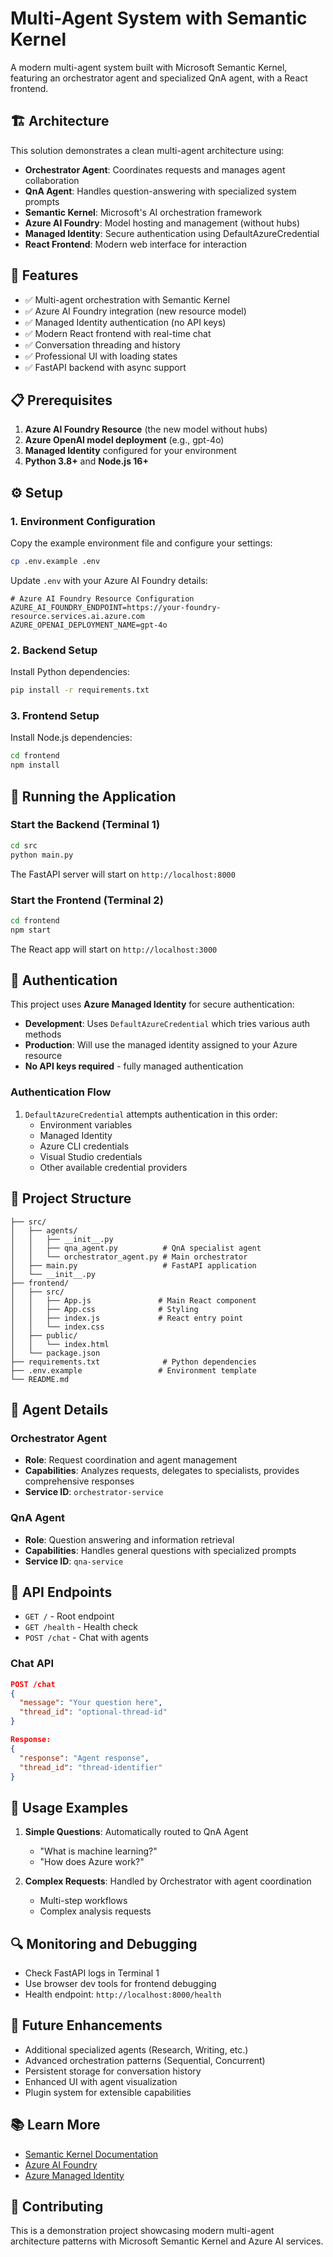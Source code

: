 # Multi-Agent System with Semantic Kernel

A modern multi-agent system built with Microsoft Semantic Kernel, featuring an orchestrator agent and specialized QnA agent, with a React frontend.

## 🏗️ Architecture

This solution demonstrates a clean multi-agent architecture using:

- **Orchestrator Agent**: Coordinates requests and manages agent collaboration
- **QnA Agent**: Handles question-answering with specialized system prompts
- **Semantic Kernel**: Microsoft's AI orchestration framework
- **Azure AI Foundry**: Model hosting and management (without hubs)
- **Managed Identity**: Secure authentication using DefaultAzureCredential
- **React Frontend**: Modern web interface for interaction

## 🚀 Features

- ✅ Multi-agent orchestration with Semantic Kernel
- ✅ Azure AI Foundry integration (new resource model)
- ✅ Managed Identity authentication (no API keys)
- ✅ Modern React frontend with real-time chat
- ✅ Conversation threading and history
- ✅ Professional UI with loading states
- ✅ FastAPI backend with async support

## 📋 Prerequisites

1. **Azure AI Foundry Resource** (the new model without hubs)
2. **Azure OpenAI model deployment** (e.g., gpt-4o)
3. **Managed Identity** configured for your environment
4. **Python 3.8+** and **Node.js 16+**

## ⚙️ Setup

### 1. Environment Configuration

Copy the example environment file and configure your settings:

```bash
cp .env.example .env
```

Update `.env` with your Azure AI Foundry details:

```env
# Azure AI Foundry Resource Configuration
AZURE_AI_FOUNDRY_ENDPOINT=https://your-foundry-resource.services.ai.azure.com
AZURE_OPENAI_DEPLOYMENT_NAME=gpt-4o
```

### 2. Backend Setup

Install Python dependencies:

```bash
pip install -r requirements.txt
```

### 3. Frontend Setup

Install Node.js dependencies:

```bash
cd frontend
npm install
```

## 🚦 Running the Application

### Start the Backend (Terminal 1)

```bash
cd src
python main.py
```

The FastAPI server will start on `http://localhost:8000`

### Start the Frontend (Terminal 2)

```bash
cd frontend
npm start
```

The React app will start on `http://localhost:3000`

## 🔧 Authentication

This project uses **Azure Managed Identity** for secure authentication:

- **Development**: Uses `DefaultAzureCredential` which tries various auth methods
- **Production**: Will use the managed identity assigned to your Azure resource
- **No API keys required** - fully managed authentication

### Authentication Flow

1. `DefaultAzureCredential` attempts authentication in this order:
   - Environment variables
   - Managed Identity
   - Azure CLI credentials
   - Visual Studio credentials
   - Other available credential providers

## 📁 Project Structure

```
├── src/
│   ├── agents/
│   │   ├── __init__.py
│   │   ├── qna_agent.py          # QnA specialist agent
│   │   └── orchestrator_agent.py # Main orchestrator
│   ├── main.py                   # FastAPI application
│   └── __init__.py
├── frontend/
│   ├── src/
│   │   ├── App.js               # Main React component
│   │   ├── App.css              # Styling
│   │   ├── index.js             # React entry point
│   │   └── index.css
│   ├── public/
│   │   └── index.html
│   └── package.json
├── requirements.txt              # Python dependencies
├── .env.example                 # Environment template
└── README.md
```

## 🤖 Agent Details

### Orchestrator Agent
- **Role**: Request coordination and agent management
- **Capabilities**: Analyzes requests, delegates to specialists, provides comprehensive responses
- **Service ID**: `orchestrator-service`

### QnA Agent
- **Role**: Question answering and information retrieval
- **Capabilities**: Handles general questions with specialized prompts
- **Service ID**: `qna-service`

## 🔗 API Endpoints

- `GET /` - Root endpoint
- `GET /health` - Health check
- `POST /chat` - Chat with agents

### Chat API

```json
POST /chat
{
  "message": "Your question here",
  "thread_id": "optional-thread-id"
}

Response:
{
  "response": "Agent response",
  "thread_id": "thread-identifier"
}
```

## 🎯 Usage Examples

1. **Simple Questions**: Automatically routed to QnA Agent
   - "What is machine learning?"
   - "How does Azure work?"

2. **Complex Requests**: Handled by Orchestrator with agent coordination
   - Multi-step workflows
   - Complex analysis requests

## 🔍 Monitoring and Debugging

- Check FastAPI logs in Terminal 1
- Use browser dev tools for frontend debugging
- Health endpoint: `http://localhost:8000/health`

## 🚀 Future Enhancements

- Additional specialized agents (Research, Writing, etc.)
- Advanced orchestration patterns (Sequential, Concurrent)
- Persistent storage for conversation history
- Enhanced UI with agent visualization
- Plugin system for extensible capabilities

## 📚 Learn More

- [Semantic Kernel Documentation](https://learn.microsoft.com/en-us/semantic-kernel/)
- [Azure AI Foundry](https://learn.microsoft.com/en-us/azure/ai-foundry/)
- [Azure Managed Identity](https://learn.microsoft.com/en-us/entra/identity/managed-identities-azure-resources/)

## 🤝 Contributing

This is a demonstration project showcasing modern multi-agent architecture patterns with Microsoft Semantic Kernel and Azure AI services.
